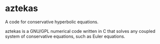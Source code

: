 # aztekas
A code for conservative hyperbolic equations.

aztekas is a GNU/GPL numerical code written in C that solves any coupled 
system of conservative equations, such as Euler equations.  


